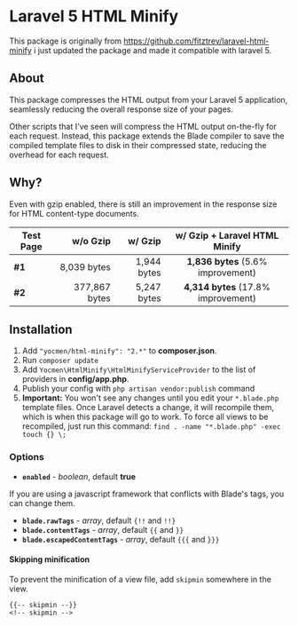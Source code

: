 # Laravel 5 HTML Minify
This package is originally from https://github.com/fitztrev/laravel-html-minify i just updated the package and made it compatible with laravel 5.

## About

This package compresses the HTML output from your Laravel 5 application, seamlessly reducing the overall response size of your pages.

Other scripts that I've seen will compress the HTML output on-the-fly for each request. Instead, this package extends the Blade compiler to save the compiled template files to disk in their compressed state, reducing the overhead for each request.

## Why?

Even with gzip enabled, there is still an improvement in the response size for HTML content-type documents.

Test Page | w/o Gzip | w/ Gzip | w/ Gzip + Laravel HTML Minify
--- | ---: | ---: | :---:
**#1** | 8,039 bytes | 1,944 bytes | **1,836 bytes** (5.6% improvement)
**#2** | 377,867 bytes | 5,247 bytes | **4,314 bytes** (17.8% improvement)

## Installation

1. Add `"yocmen/html-minify": "2.*"` to **composer.json**.
2. Run `composer update`
3. Add `Yocmen\HtmlMinify\HtmlMinifyServiceProvider` to the list of providers in **config/app.php**.
4. Publish your config with `php artisan vendor:publish` command
5. **Important:** You won't see any changes until you edit your `*.blade.php` template files. Once Laravel detects a change, it will recompile them, which is when this package will go to work. To force all views to be recompiled, just run this command: `find . -name "*.blade.php" -exec touch {} \;`


### Options

- **`enabled`** - *boolean*, default **true**

If you are using a javascript framework that conflicts with Blade's tags, you can change them.

- **`blade.rawTags`** - *array*, default `{!!` and `!!}`
- **`blade.contentTags`** - *array*, default `{{` and `}}`
- **`blade.escapedContentTags`** - *array*, default `{{{` and `}}}`

#### Skipping minification

To prevent the minification of a view file, add `skipmin` somewhere in the view.

```
{{-- skipmin --}}
<!-- skipmin -->
```